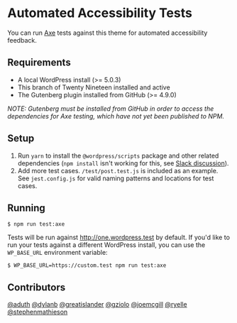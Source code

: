# Automated Accessibility Tests

You can run [Axe](https://deque.com/axe) tests against this theme for automated accessibility feedback.

## Requirements

- A local WordPress install (>= 5.0.3)
- This branch of Twenty Nineteen installed and active
- The Gutenberg plugin installed from GitHub (>= 4.9.0)

_NOTE: Gutenberg must be installed from GitHub in order to access the dependencies for Axe testing, which have not yet been published to NPM._

## Setup

1. Run `yarn` to install the `@wordpress/scripts` package and other related dependencies (`npm install` isn't working for this, see [Slack discussion](https://wordpress.slack.com/archives/CEKKABGJD/p1548424062027300)).
2. Add more test cases. `/test/post.test.js` is included as an example. See `jest.config.js` for valid naming patterns and locations for test cases.

## Running

```
$ npm run test:axe
```

Tests will be run against http://one.wordpress.test by default. If you'd like to run your tests against a different WordPress install, you can use the `WP_BASE_URL` environment variable:

```
$ WP_BASE_URL=https://custom.test npm run test:axe
```

## Contributors

[@aduth](https://github.com/aduth)
[@dylanb](https://github.com/dylanb)
[@greatislander](https://github.com/greatislander)
[@gziolo](https://github.com/gziolo)
[@joemcgill](https://github.com/joemcgill)
[@ryelle](https://github.com/ryelle)
[@stephenmathieson](https://github.com/stephenmathieson)
